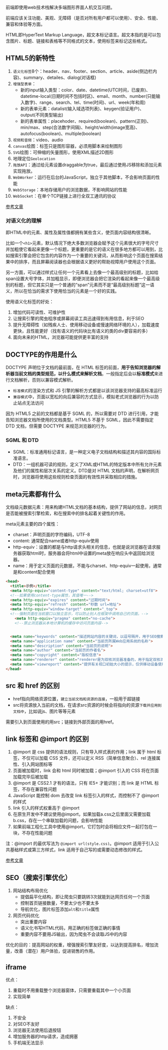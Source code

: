 前端即使用web技术栈解决多端图形界面人机交互问题。

前端应该关注功能、美观、无障碍（是否对所有用户都可以使用）、安全、性能、兼容和体验等方面。

HTML即HyperText Markup Language，超文本标记语言。超文本指的是可以包含图片、标题、链接和表格等不同格式的文本，使用标签来标记这些格式。

## HTML5的新特性

1. `语义化标签`8个：header、nav、footer、section、article、aside(侧边栏内容)、summary、detailes、dialog(对话框)
2. `增强型表单`：
   - 新的input输入类型：color、date、datetime(UTC时间，已废弃)、datetime-local(日期时间不包括时区)、email、month、number(只能输入数字)、range、search、tel、time(时间)、url、week(年和周)
   - 新的表单元素：datalist(输入域选项列表)、keygen(验证用户)、output(不同类型输出)
   - 新的表单属性：placehoder、required(boolean)、pattern(正则)、min/max、step(合法数字间隔)、height/width(image宽高)、autofocus(boolean)、multiple(boolean)
3. `视频和音频`：video、audio
4. `canvas`绘图：标签只是图形容器，必须用脚本来绘制图形
5. `SVG`绘图：可伸缩的矢量图形，使用XML描述2D图形
6. 地理定位`Geolocation`
7. `拖放API`：通过给元素设置draggable为true，最后通过使用JS移除和添加元素实现拖放。
8. `WebWorker`：运行在后台的JavaScript，独立于其他脚本，不会影响页面的性能
9. `WebStorage`：本地存储用户的浏览数据，不影响网站的性能
10. `WebSocket`：在单个TCP链接上进行全双工通讯的协议

[参考文章](https://juejin.cn/post/6844903829679390728)

### 对语义化的理解

即HTML中的元素、属性及属性值都拥有某些含义，使页面内容结构很清晰。

比如一个`<h1>`元素，默认情况下绝大多数浏览器会赋予这个元素很大的字号尺寸并加粗使它看起来更像一个标题，更重要的是它的语义在很多地方都可以用到，比如搜索引擎会把它包含的内容作为一个重要的关键词，从而影响这个页面在搜索结果中的排序，而且屏幕阅读器也会根据语义更好的帮助视障用户使用这个页面。

另一方面，可以通过样式让任何一个元素看上去像一个最高级别的标题，比如给span设置大号字体，并加粗显示，即便浏览器会把它渲染的看起来像一个最高级别的标题，但它其实只是一个普通的“span”元素而不是“最高级别标题”这一语义，所以在恰当的需求下使用恰当的元素是一个好的实践。

使用语义化标签的好处：

1. 增加代码可读性、可维护性
2. 让搜索引擎的爬虫程序或屏幕阅读工具迅速得到有用信息，利于SEO
3. 提升无障碍性（如残疾人士、使用移动设备或慢速网络环境的人），加载速度更快，且性能更好（找有语义的代码块比有语义的类的div要容易的多）
4. 面向未来的HTML，浏览器可能提供更丰富的支持

## DOCTYPE的作用是什么

DOCTYPE 声明位于文档的最前面，在 HTML 标签的前面，**用于告知浏览器的解析器当前文档的类型规范，以什么模式来解析文档**。一般指定后会以**标准模式**来进行文档解析，否则以兼容模式解析。

- `标准模式`的渲染方式和 JS 引擎的解析方式都是以该浏览器支持的最高标准运行
- `兼容模式`中，页面以宽松的向后兼容的方式显示，模拟老式浏览器的行为以防止站点无法访问

因为 HTML5 之前的文档都是基于 SGML 的，所以需要对 DTD 进行引用，才能告知浏览器文档所使用的文档类型。HTML5 不基于 SGML，因此不需要指定 DTD 文档，但需要 DOCTYPE 来规范浏览器的行为。

### SGML 和 DTD

- SGML：标准通用标记语言，是一种定义电子文档结构和描述其内容的国际标准语言。
- DTD：一组机器可读的规则，定义了XML或HTML的特定版本中所有允许元素及他们的属性和层次关系的定义。DTD是对 HTML 文档的声明，在解析网页时，浏览器将使用这些规则检查页面的有效性并采取相应的措施。

## meta元素都有什么

文档级元数据元素：用来构建HTML文档的基本结构，提供了网站的信息，对网页是否能被搜索引擎检索，和在搜索中的排名起着关键性的作用。

meta元素主要的四个属性：

- charset：声明页面的字符编码，UTF-8
- content: 通常配合name或者http-equiv使用
- http-equiv：设置的都是与http请求头相关的信息，也就是说浏览器在请求服务器获取html时，服务器会将html中设置的meta放在响应头中返回给浏览器。
- name：用于定义页面的元数据，不能与charset、http-equiv一起使用，通常是和content配合使用

```html
<head>
  <title>示例</title>
  <meta http-equiv="content-type" content="text/html; charset=utf8">
  <!--如果使用content-type属性，其值唯一-->
  <meta http-equiv="expires" content="过期时间">
  <meta http-equiv="refresh" content="秒数 url=地址">
  <meta http-equiv="window-target" content="_top">
  <!--强制页面在当前窗口以独立显示，可以防止别人在框架中调用自己的页面。-->
	<meta http-equiv="pragma" content="no-cache">
	<!--禁止浏览器从本地计算机的缓存中访问页面内容-->


  <meta name="keywords" content="描述网站内容的关键词，以逗号隔开，用于SEO搜索">
  <meta name="application name" content="当前页所属Web应用系统的名称">
  <meta name="description" content="当前页的说明">
  <meta name="author" content="当前页的作者名">
  <meta name="copyright" content="版权信息">
  <meta name="renderer" content="renderer是为双核浏览器准备的，用于指定双核浏览器默认以何种方式渲染页面">
  <meta name="viewreport" content="提供有关视口初始大小的提示，仅供移动设备使用">
</head>
```



## src 和 href 的区别

- href指向网络资源位置，`建立当前文档和资源的连接`，一般用于超链接
- src将资源放入当前的文档，在请求src资源的时候会将指向的资源`下载并应用到文档中`，比如说js、图片等等元素

需要引入到页面使用的用src；链接到外部页面的用href。

## link 标签和 @import 的区别

1. @import 是 css 提供的语法规则，只有导入样式表的作用；link 属于 html 标签，不仅可以加载 CSS 文件，还可以定义 RSS（简单信息聚合）、rel 连接属性、引入网站图标等
2. 页面被加载时，link 会和 html 同时被加载；@import 引入的 CSS 将在页面加载完毕后被加载
3. @import 是 CSS2.1 才有的语法，只有 IE5+ 才能识别；而 link 是 HTML 标签，不存在兼容性问题
4. JavaScript 能控制 dom 去改变 link 标签引入的样式，而控制不了 @import 的样式
5. link 引入的样式权重高于 @import
5. 在原生开发中不建议使用@import，如果加载a.css之后里面又需要加载b.css，存在一个串联加载的问题，会影响性能
5. 如果前端工程化工具中使用@import，它打包时会将相应文件一起打包在一块，不存在性能问题

注：@import 的最优写法为 `@import url(style.css)`。@import 适用于引入公共基础样式或第三方样式，link 适用于自己写的或需要动态修改的样式。

[参考文章](https://www.cnblogs.com/li-jp/p/11636684.html)

## SEO（搜索引擎优化）

1. 网站结构布局优化
   - 提倡扁平化结构，即让爬虫只要跳转3次就能到达网页任何一个页面
   - 控制首页链接数量，不要太少也不要太多
   - 导航优化，图片标签添加`alt`和`title`属性
2. 网页代码优化
   - 突出重要内容
   - 语义化书写HTML代码，用正确的标签做正确的事情
   - 重要内容不要用JS输出，因为爬虫不会读取JS中的内容

优化的目的：提高网站的权重，增强搜索引擎友好度，以达到提高排名，增加流量，改善（潜在）用户体验，促进销售的作用。

## iframe

优点：

1. 重载时不用重载整个浏览器窗体，只需要重载其中一个小页面
2. 实现简单

缺点：

1. 不安全
2. 对SEO不友好
3. 浏览器无法使用后退按钮
4. 增加服务器的http请求，造成拥塞
5. 手机端无法显示
